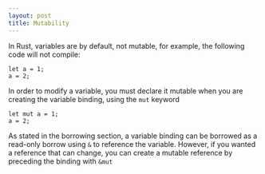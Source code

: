 ```yaml
---
layout: post
title: Mutability
---
```


In Rust, variables are by default, not mutable, for example, the following code will not compile:

	let a = 1;
	a = 2;

In order to modify a variable, you must declare it mutable when you are creating the variable binding, using the `mut` keyword

	let mut a = 1;
	a = 2;

As stated in the borrowing section, a variable binding can be borrowed as a read-only borrow using `&` to reference the variable. However, if you wanted a reference that can change, you can create a mutable reference by preceding the binding with `&mut`
